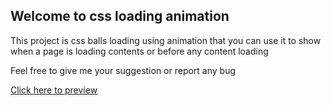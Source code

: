## Welcome to css loading animation

This project is css balls loading using animation that you can use it to show when a page is loading contents or before any content loading

Feel free to give me your suggestion or report any bug

[Click here to preview](https://amirmahdioun.github.io/Css-loading-balls/) 


